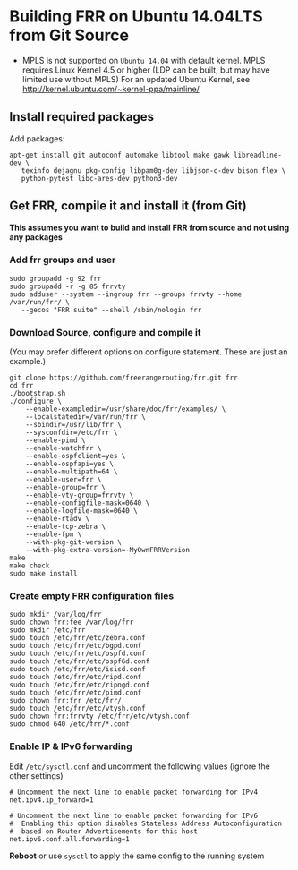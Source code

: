 Building FRR on Ubuntu 14.04LTS from Git Source
===============================================

- MPLS is not supported on `Ubuntu 14.04` with default kernel. MPLS requires 
  Linux Kernel 4.5 or higher (LDP can be built, but may have limited use 
  without MPLS)
  For an updated Ubuntu Kernel, see http://kernel.ubuntu.com/~kernel-ppa/mainline/

Install required packages
-------------------------

Add packages:

    apt-get install git autoconf automake libtool make gawk libreadline-dev \
       texinfo dejagnu pkg-config libpam0g-dev libjson-c-dev bison flex \
       python-pytest libc-ares-dev python3-dev

Get FRR, compile it and install it (from Git)
---------------------------------------------

**This assumes you want to build and install FRR from source and not using
any packages**

### Add frr groups and user

    sudo groupadd -g 92 frr
    sudo groupadd -r -g 85 frrvty
    sudo adduser --system --ingroup frr --groups frrvty --home /var/run/frr/ \
       --gecos "FRR suite" --shell /sbin/nologin frr

### Download Source, configure and compile it
(You may prefer different options on configure statement. These are just 
an example.)

    git clone https://github.com/freerangerouting/frr.git frr
    cd frr
    ./bootstrap.sh
    ./configure \
        --enable-exampledir=/usr/share/doc/frr/examples/ \
        --localstatedir=/var/run/frr \
        --sbindir=/usr/lib/frr \
        --sysconfdir=/etc/frr \
        --enable-pimd \
        --enable-watchfrr \
        --enable-ospfclient=yes \
        --enable-ospfapi=yes \
        --enable-multipath=64 \
        --enable-user=frr \
        --enable-group=frr \
        --enable-vty-group=frrvty \
        --enable-configfile-mask=0640 \
        --enable-logfile-mask=0640 \
        --enable-rtadv \
        --enable-tcp-zebra \
        --enable-fpm \
        --with-pkg-git-version \
        --with-pkg-extra-version=-MyOwnFRRVersion   
    make
    make check
    sudo make install

### Create empty FRR configuration files

    sudo mkdir /var/log/frr
    sudo chown frr:fee /var/log/frr
    sudo mkdir /etc/frr
    sudo touch /etc/frr/etc/zebra.conf
    sudo touch /etc/frr/etc/bgpd.conf
    sudo touch /etc/frr/etc/ospfd.conf
    sudo touch /etc/frr/etc/ospf6d.conf
    sudo touch /etc/frr/etc/isisd.conf
    sudo touch /etc/frr/etc/ripd.conf
    sudo touch /etc/frr/etc/ripngd.conf
    sudo touch /etc/frr/etc/pimd.conf
    sudo chown frr:frr /etc/frr/
    sudo touch /etc/frr/etc/vtysh.conf
    sudo chown frr:frrvty /etc/frr/etc/vtysh.conf
    sudo chmod 640 /etc/frr/*.conf

### Enable IP & IPv6 forwarding

Edit `/etc/sysctl.conf` and uncomment the following values (ignore the 
other settings)

    # Uncomment the next line to enable packet forwarding for IPv4
    net.ipv4.ip_forward=1

    # Uncomment the next line to enable packet forwarding for IPv6
    #  Enabling this option disables Stateless Address Autoconfiguration
    #  based on Router Advertisements for this host
    net.ipv6.conf.all.forwarding=1

**Reboot** or use `sysctl` to apply the same config to the running system
